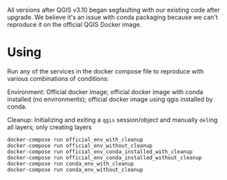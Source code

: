 All versions after QGIS v3.10 began segfaulting with our existing code after
upgrade. We believe it's an issue with conda packaging because we can't
reproduce it on the official QGIS Docker image.


# Using

Run any of the services in the docker compose file to reproduce with various
combinations of conditions:

Environment: Official docker image; official docker image with conda installed (no environments); official docker image using qgis installed by conda.

Cleanup: Initializing and exiting a `qgis` session/object and manually `del`ing all layers; only creating layers

```
docker-compose run official_env_with_cleanup
docker-compose run official_env_without_cleanup
docker-compose run official_env_conda_installed_with_cleanup
docker-compose run official_env_conda_installed_without_cleanup
docker-compose run conda_env_with_cleanup
docker-compose run conda_env_without_cleanup
```
